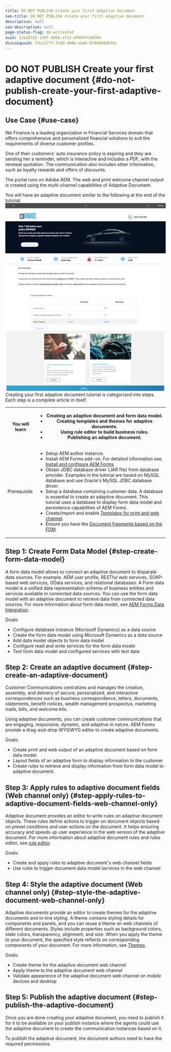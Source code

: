 ```yaml
---
title: DO NOT PUBLISH Create your first adaptive document
seo-title: DO NOT PUBLISH Create your first adaptive document
description: null
seo-description: null
page-status-flag: de-activated
uuid: 2cb2bf82-130f-4d6b-a711-df0b97cb0504
discoiquuid: f3ca177f-7c0d-4b8b-ab4b-bf04668d634c
---
```


# DO NOT PUBLISH Create your first adaptive document {#do-not-publish-create-your-first-adaptive-document}

## Use Case {#use-case}

We Finance is a leading organization in Financial Services domain that offers comprehensive and personalized financial solutions to suit the requirements of diverse customer profiles.

One of their customers' auto insurance policy is expiring and they are sending her a reminder, which is interactive and includes a PDF, with the renewal quotation. The communication also includes other information, such as loyalty rewards and offers of discounts.

The portal runs on Adobe AEM. The web and print welcome channel output is created using the multi-channel capabilities of Adaptive Document.

You will have an adaptive document similar to the following at the end of the tutorial:
    [ ![ad-1](assets/ad-1.png)](https://blogs.adobe.com/contentcorner/files/2017/07/PAF_Mobile.pdf)    [ ![ad-2](assets/ad-2.png)](https://blogs.adobe.com/contentcorner/files/2017/07/PAF_Desktop.pdf)Creating your first adaptive document tutorial is categorized into steps. Each step is a complete article in itself.

<table> 
 <tbody>
  <tr>
   <th>You will learn</th> 
   <th>
    <ul> 
     <li>Creating an adaptive document and form data model.</li> 
     <li>Creating templates and themes for adaptive documents.</li> 
     <li>Using rule editor to build business rules.<br /> </li> 
     <li>Publishing an adaptive document. <br /> </li> 
    </ul> </th> 
  </tr>
  <tr>
   <td>Prerequisite</td> 
   <td>
    <ul> 
     <li>Setup AEM author instance. </li> 
     <li>Install AEM Forms add-on. For detailed information see, <a href="/help/forms/using/installing-configuring-aem-forms-osgi.md" target="_blank">Install and configure AEM Forms</a>.</li> 
     <li>Obtain JDBC database driver (JAR file) from database provider. Examples in the tutorial are based on MySQL database and use Oracle's MySQL JDBC database driver. </li> 
     <li>Setup a database containing customer data. A database is essential to create an adaptive document. This tutorial uses a database to display form data model and persistence capabilities of AEM Forms. </li> 
     <li>Create/import and enable <a href="/help/forms/using/web-channel-print-channel.md">Templates for print and web channel</a>.</li> 
     <li>Ensure you have the <a href="/help/forms/using/document-fragments.md">Document fragments based on the FDM</a>.</li> 
    </ul> </td> 
  </tr>
 </tbody>
</table>

## Step 1: Create Form Data Model {#step-create-form-data-model}

A form data model allows to connect an adaptive document to disparate data sources. For example, AEM user profile, RESTful web services, SOAP-based web services, OData services, and relational databases. A Form data model is a unified data representation schema of business entities and services available in connected data sources. You can use the form data model with an adaptive document to retrieve data from connected data sources. For more information about form data model, see [AEM Forms Data Integration](/help/forms/using/data-integration.md).

Goals:

* Configure database instance (Microsoft Dynamics) as a data source  
* Create the form data model using Microsoft Dynamics as a data source
* Add data model objects to form data model
* Configure read and write services for the form data model  
* Test form data model and configured services with test data

## Step 2: Create an adaptive document {#step-create-an-adaptive-document}

Customer Communications centralizes and manages the creation, assembly, and delivery of secure, personalized, and interactive correspondences such as business correspondence, letters, documents, statements, benefit notices, wealth management prospectus, marketing mails, bills, and welcome kits.

Using adaptive documents, you can create customer communications that are engaging, responsive, dynamic, and adaptive in nature. AEM Forms provide a drag-and-drop WYSIWYG editor to create adaptive documents. 

<!--`For more information about adaptive documents, see [Introduction to authoring adaptive documents](/forms/using/introduction-ad-authoring.md).`-->

Goals:

* Create print and web output of an adaptive document based on form data model. 
* Layout fields of an adaptive form to display information to the customer
* Create rules to retrieve and display information from form data model to adaptive document.

<!--![see-the-guide-sm](assets/see-the-guide-sm.png)-->

## Step 3: Apply rules to adaptive document fields (Web channel only) {#step-apply-rules-to-adaptive-document-fields-web-channel-only}

Adaptive document provides an editor to write rules on adaptive document objects. These rules define actions to trigger on document objects based on preset conditions and user actions on the document. It helps ensuring accuracy and speeds up user experience in the web version of the adaptive document. For more information about adaptive document rules and rules editor, see [rule editor](/help/forms/using/rule-editor.md).

Goals:

* Create and apply rules to adaptive document's web channel fields
* Use rules to trigger document data model services in the web channel

## Step 4: Style the adaptive document (Web channel only) {#step-style-the-adaptive-document-web-channel-only}

Adaptive documents provide an editor to create themes for the adaptive documents and in-line styling. A theme contains styling details for components and panels, and you can reuse a theme on web channels of different documents. Styles include properties such as background colors, state colors, transparency, alignment, and size. When you apply the theme to your document, the specified style reflects on corresponding components of your document. For more information, see [Themes](/help/forms/using/themes.md).

Goals:

* Create theme for the adaptive document web channel
* Apply theme to the adaptive document web channel
* Validate appearence of the adaptive document web channel on mobile devices and desktop

## Step 5: Publish the adaptive document {#step-publish-the-adaptive-document}

Once you are done creating your adaptive document, you need to publish it for it to be available on your publish instance where the agents could use the adaptive document to create the communication instances based on it.

To publish the adaptive document, the document authors need to have the required permissions. 
